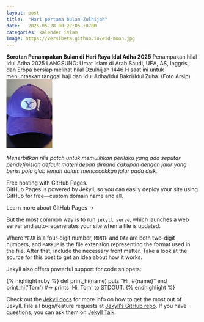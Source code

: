 ```yaml
---
layout: post
title:  "Hari pertama bulan Zulhijah"
date:   2025-05-28 00:22:05 +0700
categories: kalender islam
image: https://versibeta.github.io/eid-moon.jpg
---
```

**Sorotan Penampakan Bulan di Hari Raya Idul Adha 2025**
Penampakan hilal Idul Adha 2025 LANGSUNG: Umat Islam di Arab Saudi, UEA, AS, Inggris, dan Eropa bersiap melihat hilal Dzulhijjah 1446 H saat ini untuk menuntaskan tanggal haji dan Idul Adha/Idul Bakri/Idul Zuha. (Foto Arsip)  
![Topi Y!](/topi-yahoo.jpeg "Topi Yahoo.")  




*Menerbitkan rilis patch untuk memulihkan perilaku yang ada seputar pendefinisian default materi depan dimana cakupan dengan jalur yang berisi pola glob lemah dalam mencocokkan jalur pada disk.*


Free hosting with GitHub Pages.  
GitHub Pages is powered by Jekyll, so you can easily deploy your site using GitHub for free—custom domain name and all.

Learn more about GitHub Pages →

But the most common way is to run `jekyll serve`, which launches a web server and auto-regenerates your site when a file is updated.

Where `YEAR` is a four-digit number, `MONTH` and `DAY` are both two-digit numbers, and `MARKUP` is the file extension representing the format used in the file. After that, include the necessary front matter. Take a look at the source for this post to get an idea about how it works.

Jekyll also offers powerful support for code snippets:

{% highlight ruby %}
def print_hi(name)
  puts "Hi, #{name}"
end
print_hi('Tom')
#=> prints 'Hi, Tom' to STDOUT.
{% endhighlight %}

Check out the [Jekyll docs][jekyll-docs] for more info on how to get the most out of Jekyll. File all bugs/feature requests at [Jekyll’s GitHub repo][jekyll-gh]. If you have questions, you can ask them on [Jekyll Talk][jekyll-talk].

[jekyll-docs]: https://jekyllrb.com/docs/home
[jekyll-gh]:   https://github.com/jekyll/jekyll
[jekyll-talk]: https://talk.jekyllrb.com/
